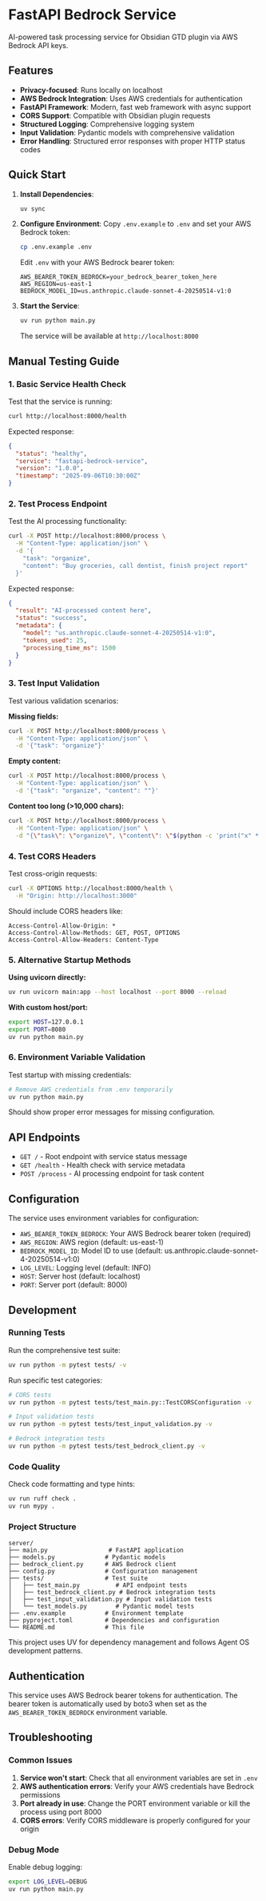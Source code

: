 # FastAPI Bedrock Service

AI-powered task processing service for Obsidian GTD plugin via AWS Bedrock API keys.

## Features

- **Privacy-focused**: Runs locally on localhost
- **AWS Bedrock Integration**: Uses AWS credentials for authentication  
- **FastAPI Framework**: Modern, fast web framework with async support
- **CORS Support**: Compatible with Obsidian plugin requests
- **Structured Logging**: Comprehensive logging system
- **Input Validation**: Pydantic models with comprehensive validation
- **Error Handling**: Structured error responses with proper HTTP status codes

## Quick Start

1. **Install Dependencies**:
   ```bash
   uv sync
   ```

2. **Configure Environment**:
   Copy `.env.example` to `.env` and set your AWS Bedrock token:
   ```bash
   cp .env.example .env
   ```
   
   Edit `.env` with your AWS Bedrock bearer token:
   ```
   AWS_BEARER_TOKEN_BEDROCK=your_bedrock_bearer_token_here
   AWS_REGION=us-east-1
   BEDROCK_MODEL_ID=us.anthropic.claude-sonnet-4-20250514-v1:0
   ```

3. **Start the Service**:
   ```bash
   uv run python main.py
   ```
   
   The service will be available at `http://localhost:8000`

## Manual Testing Guide

### 1. Basic Service Health Check

Test that the service is running:
```bash
curl http://localhost:8000/health
```

Expected response:
```json
{
  "status": "healthy",
  "service": "fastapi-bedrock-service", 
  "version": "1.0.0",
  "timestamp": "2025-09-06T10:30:00Z"
}
```

### 2. Test Process Endpoint

Test the AI processing functionality:
```bash
curl -X POST http://localhost:8000/process \
  -H "Content-Type: application/json" \
  -d '{
    "task": "organize",
    "content": "Buy groceries, call dentist, finish project report"
  }'
```

Expected response:
```json
{
  "result": "AI-processed content here",
  "status": "success",
  "metadata": {
    "model": "us.anthropic.claude-sonnet-4-20250514-v1:0",
    "tokens_used": 25,
    "processing_time_ms": 1500
  }
}
```

### 3. Test Input Validation

Test various validation scenarios:

**Missing fields:**
```bash
curl -X POST http://localhost:8000/process \
  -H "Content-Type: application/json" \
  -d '{"task": "organize"}'
```

**Empty content:**
```bash
curl -X POST http://localhost:8000/process \
  -H "Content-Type: application/json" \
  -d '{"task": "organize", "content": ""}'
```

**Content too long (>10,000 chars):**
```bash
curl -X POST http://localhost:8000/process \
  -H "Content-Type: application/json" \
  -d "{\"task\": \"organize\", \"content\": \"$(python -c 'print("x" * 10001)')\"}"
```

### 4. Test CORS Headers

Test cross-origin requests:
```bash
curl -X OPTIONS http://localhost:8000/health \
  -H "Origin: http://localhost:3000"
```

Should include CORS headers like:
```
Access-Control-Allow-Origin: *
Access-Control-Allow-Methods: GET, POST, OPTIONS
Access-Control-Allow-Headers: Content-Type
```

### 5. Alternative Startup Methods

**Using uvicorn directly:**
```bash
uv run uvicorn main:app --host localhost --port 8000 --reload
```

**With custom host/port:**
```bash
export HOST=127.0.0.1
export PORT=8080
uv run python main.py
```

### 6. Environment Variable Validation

Test startup with missing credentials:
```bash
# Remove AWS credentials from .env temporarily
uv run python main.py
```

Should show proper error messages for missing configuration.

## API Endpoints

- `GET /` - Root endpoint with service status message
- `GET /health` - Health check with service metadata  
- `POST /process` - AI processing endpoint for task content

## Configuration

The service uses environment variables for configuration:

- `AWS_BEARER_TOKEN_BEDROCK`: Your AWS Bedrock bearer token (required)
- `AWS_REGION`: AWS region (default: us-east-1)
- `BEDROCK_MODEL_ID`: Model ID to use (default: us.anthropic.claude-sonnet-4-20250514-v1:0)
- `LOG_LEVEL`: Logging level (default: INFO)
- `HOST`: Server host (default: localhost)
- `PORT`: Server port (default: 8000)

## Development

### Running Tests

Run the comprehensive test suite:
```bash
uv run python -m pytest tests/ -v
```

Run specific test categories:
```bash
# CORS tests
uv run python -m pytest tests/test_main.py::TestCORSConfiguration -v

# Input validation tests
uv run python -m pytest tests/test_input_validation.py -v

# Bedrock integration tests
uv run python -m pytest tests/test_bedrock_client.py -v
```

### Code Quality

Check code formatting and type hints:
```bash
uv run ruff check .
uv run mypy .
```

### Project Structure

```
server/
├── main.py                 # FastAPI application
├── models.py              # Pydantic models
├── bedrock_client.py      # AWS Bedrock client
├── config.py              # Configuration management
├── tests/                 # Test suite
│   ├── test_main.py          # API endpoint tests
│   ├── test_bedrock_client.py # Bedrock integration tests
│   ├── test_input_validation.py # Input validation tests
│   └── test_models.py        # Pydantic model tests
├── .env.example           # Environment template
├── pyproject.toml         # Dependencies and configuration
└── README.md              # This file
```

This project uses UV for dependency management and follows Agent OS development patterns.

## Authentication

This service uses AWS Bedrock bearer tokens for authentication. The bearer token is automatically used by boto3 when set as the `AWS_BEARER_TOKEN_BEDROCK` environment variable.

## Troubleshooting

### Common Issues

1. **Service won't start**: Check that all environment variables are set in `.env`
2. **AWS authentication errors**: Verify your AWS credentials have Bedrock permissions
3. **Port already in use**: Change the PORT environment variable or kill the process using port 8000
4. **CORS errors**: Verify CORS middleware is properly configured for your origin

### Debug Mode

Enable debug logging:
```bash
export LOG_LEVEL=DEBUG
uv run python main.py
```